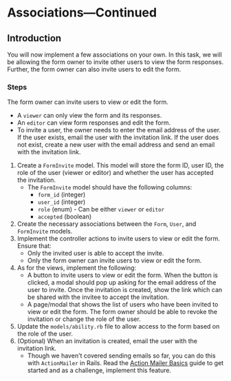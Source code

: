 # Associations—Continued

## Introduction

You will now implement a few associations on your own. In this task, we will be allowing the form owner to invite other
users to view the form responses. Further, the form owner can also invite users to edit the form.

### Steps

The form owner can invite users to view or edit the form.

* A `viewer` can only view the form and its responses.
* An `editor` can view form responses and edit the form.
* To invite a user, the owner needs to enter the email address of the user. If the user exists, email the
  user with the invitation link. If the user does not exist, create a new user with the email address and send an
  email with the invitation link.

1. Create a `FormInvite` model. This model will store the form ID, user ID, the role of the user (viewer or editor) and
   whether the user has accepted the invitation.
    * The `FormInvite` model should have the following columns:
        * `form_id` (integer)
        * `user_id` (integer)
        * `role` (enum) - Can be either `viewer` or `editor`
        * `accepted` (boolean)
2. Create the necessary associations between the `Form`, `User`, and `FormInvite` models.
3. Implement the controller actions to invite users to view or edit the form. Ensure that:
    * Only the invited user is able to accept the invite.
    * Only the form owner can invite users to view or edit the form.
4. As for the views, implement the following:
    * A button to invite users to view or edit the form. When the button is clicked, a modal
      should pop up asking for the email address of the user to invite. Once the invitation is created, show the link
      which
      can be shared with the invitee to accept the invitation.
    * A page/modal that shows the list of users who have been invited to view or edit the form. The form owner should be
      able to revoke the invitation or change the role of the user.
5. Update the `models/ability.rb` file to allow access to the form based on the role of the user.
6. (Optional) When an invitation is created, email the user with the invitation link.
    * Though we haven't covered sending emails so far, you can do this with `ActionMailer` in Rails. Read the
      [Action Mailer Basics](https://guides.rubyonrails.org/action_mailer_basics.html) guide to get started and as a
      challenge, implement this feature.
